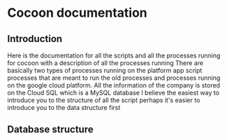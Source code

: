 # Cocoon documentation
## Introduction
Here is the documentation for all the scripts and all the processes running for cocoon with a description of all the processes running
There are basically two types of processes running on the platform app script processes that are meant to run the old processes and processes running on the google cloud platform.
All the information of the company is stored on the Cloud SQL which is a MySQL database 
I believe the easiest way to introduce you to the structure of all the script perhaps it's easier to introduce you to the data structure first

## Database structure
